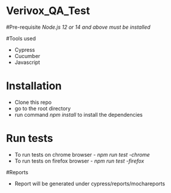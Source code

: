 # Verivox_QA_Test

#Pre-requisite
*Node.js 12 or 14 and above must be installed*

#Tools used
* Cypress
* Cucumber
* Javascript

# Installation
* Clone this repo
* go to the root directory
* run command *npm install* to install the dependencies

# Run tests
* To run tests on chrome browser - *npm run test -chrome*
* To run tests on firefox browser - *npm run test -firefox*

#Reports
* Report will be generated under cypress/reports/mochareports
